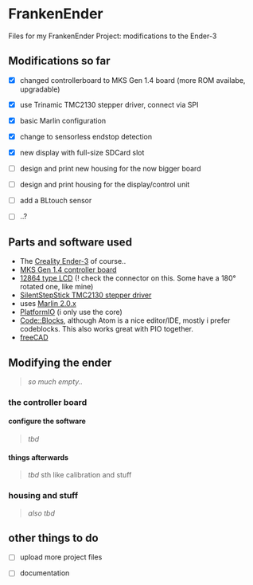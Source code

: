 # FrankenEnder
Files for my FrankenEnder Project: modifications to the Ender-3


## Modifications so far

- [x] changed controllerboard to MKS Gen 1.4 board (more ROM availabe, upgradable)
- [x] use Trinamic TMC2130 stepper driver, connect via SPI
- [x] basic Marlin configuration
- [x] change to sensorless endstop detection
- [x] new display with full-size SDCard slot
- [ ] design and print new housing for the now bigger board
- [ ] design and print housing for the display/control unit
- [ ] add a BLtouch sensor
- [ ] ..?


## Parts and software used

* The [Creality Ender-3](https://www.creality3d.shop/collections/3d-printer/products/creality-ender-3-3d-printer-economic-ender-diy-kits-with-resume-printing-function-v-slot-prusa-i3-220x220x250mm) of course..
* [MKS Gen 1.4 controller board](https://www.amazon.de/gp/product/B06Y671CKL)
* [12864 type LCD](https://www.amazon.de/gp/product/B06Y671CKL) (! check the connector on this. Some have a 180° rotated one, like mine)
* [SilentStepStick TMC2130 stepper driver](https://www.watterott.com/de/SilentStepStick-TMC2130)
* uses [Marlin 2.0.x](https://github.com/MarlinFirmware/Marlin/tree/bugfix-2.0.x)
* [PlatformIO](https://platformio.org/) (i only use the core)
* [Code::Blocks](http://www.codeblocks.org), although Atom is a nice editor/IDE, mostly i prefer codeblocks. This also works great with PIO together.
* [freeCAD](https://www.freecadweb.org/)


## Modifying the ender
> *so much empty..*

### the controller board

#### configure the software
> *tbd*

#### things afterwards
> *tbd*
> sth like calibration and stuff


### housing and stuff
> *also tbd*


## other things to do

* [ ] upload more project files
* [ ] documentation

